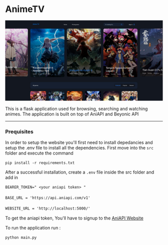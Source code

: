 # AnimeTV
![Cover Image](./cover.jpg)

This is a flask application used for browsing, searching and watching animes. The application is built on top of AniAPI and Beyonic API

<hr />

### Prequisites 
In order to setup the website you'll first need to install depedancies and setup the .env file
to install all the dependencies. First move into the `src` folder and execute the command
```
pip install -r requirements.txt
```

After a successful installation, create a `.env` file inside the src folder and add in
```txt
BEARER_TOKEN=" <your aniapi token> "

BASE_URL = 'https://api.aniapi.com/v1'

WEBSITE_URL = 'http://localhost:5000/'
```

To get the aniapi token, You'll have to signup to the [AniAPI Website](https://aniapi.com/login/) 

To run the application run :
```
python main.py
```

